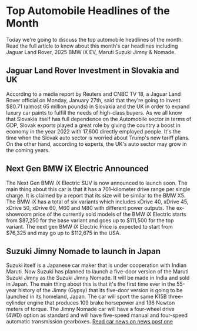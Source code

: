 
# Top Automobile Headlines of the Month

Today we're going to discuss the top automobile headlines of the month. Read the full article to know about this month's car headlines including Jaguar Land Rover, 2025 BMW iX EV, Maruti Suzuki Jimny & Nomade.

## Jaguar Land Rover Investment in Slovakia and UK

According to a media report by Reuters and CNBC TV 18, a Jaguar Land Rover official on Monday, January 27th, said that they're going to invest $80.71 (almost 65 million pounds) in Slovakia and the UK in order to expand luxury car paints to fulfill the needs of high-class buyers. As we all know that Slovakia itself has full dependence on the Automobile sector in terms of GDP, Slovak exports played a great role by giving the country a boost in economy in the year 2022 with 17,600 directly employed people. It's the time when the Slovak auto sector is worried about Trump's new tariff plans. On the other hand, according to experts, the UK's auto sector may grow in the coming years.

## Next Gen BMW iX Electric Announced

The Next Gen BMW iX Electric SUV is now announced to launch soon. The main thing about this car is that it has a 701-kilometer drive range per single charge. It is claimed by a report that its size will be similar to the BMW X5. The BMW iX has a total of six variants which includes xDrive 40, xDrive 45, xDrive 50, xDrive 60, M60 and M80 with different power outputs. The ex-showroom price of the currently sold models of the BMW iX Electric starts from $87,250 for the base variant and goes up to $111,500 for the top variant. The next gen BMW iX Electric Price is expected to start from $76,325 and may go up to $112,675 in the USA.

## Suzuki Jimny Nomade to launch in Japan

Suzuki itself is a Japanese car maker that is under cooperation with Indian Maruti. Now Suzuki has planned to launch a five-door version of the Maruti Suzuki Jimny as the Suzuki Jimny Nomade. It will be made in India and sold in Japan. The main thing about this is that it's the first time ever in the 55-year history of the Jimny (Gypsy) that its five-door version is going to be launched in its homeland, Japan. The car will sport the same K15B three-cylinder engine that produces 109 brake horsepower and 136 Newton meters of torque. The Jimny Nomade car will have a four-wheel drive (4WD) option as standard and will have five-speed manual and four-speed automatic transmission gearboxes.
[Read car news on news post one](https://www.newspostone.co/?m=1)
